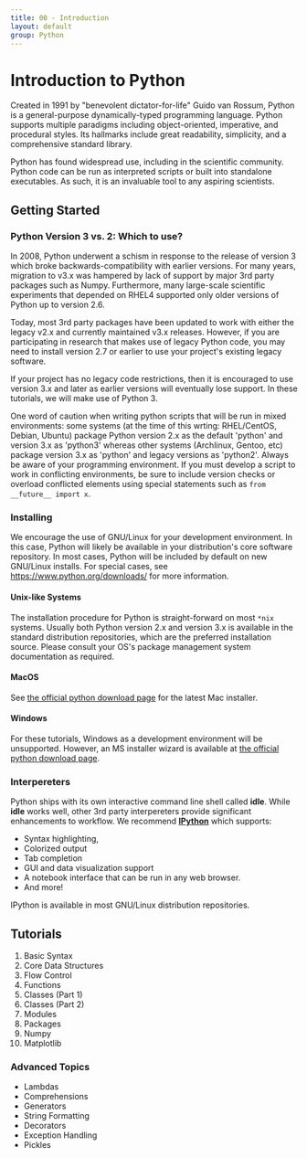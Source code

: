 ```yaml
---
title: 00 - Introduction
layout: default
group: Python
---
```


# Introduction to Python

Created in 1991 by "benevolent dictator-for-life" Guido van Rossum, Python is a
general-purpose dynamically-typed programming language. Python supports multiple
paradigms including object-oriented, imperative, and procedural styles. Its
hallmarks include great readability, simplicity, and a comprehensive standard
library. 

Python has found widespread use, including in the scientific community.
Python code can be run as interpreted scripts or built into standalone
executables. As such, it is an invaluable tool to any aspiring scientists.

## Getting Started

### Python Version 3 vs. 2: Which to use?

In 2008, Python underwent a schism in response to the release of version 3 which
broke backwards-compatibility with earlier versions. For many years, migration
to v3.x was hampered by lack of support by major 3rd party packages such as
Numpy. Furthermore, many large-scale scientific experiments that depended on
RHEL4 supported only older versions of Python up to version 2.6. 

Today, most 3rd party packages have been updated to work with either the legacy
v2.x and currently maintained v3.x releases. However, if you are participating
in research that makes use of legacy Python code, you may need to install
version 2.7 or earlier to use your project's existing legacy software.

If your project has no legacy code restrictions, then it is encouraged to use
version 3.x and later as earlier versions will eventually lose support. In these
tutorials, we will make use of Python 3.

One word of caution when writing python scripts that will be run in mixed
environments: some systems (at the time of this wrting: RHEL/CentOS, Debian,
Ubuntu) package Python version 2.x as the default 'python' and version 3.x as
'python3' whereas other systems (Archlinux, Gentoo, etc) package version 3.x as
'python' and legacy versions as 'python2'. Always be aware of your programming
environment. If you must develop a script to work in conflicting environments,
be sure to include version checks or overload conflicted elements using special
statements such as `from __future__ import x`.

### Installing

We encourage the use of GNU/Linux for your development environment. In this
case, Python will likely be available in your distribution's core software
repository. In most cases, Python will be included by default on new GNU/Linux
installs. For special cases, see https://www.python.org/downloads/ for more
information.

#### Unix-like Systems
The installation procedure for Python is straight-forward on most `*nix`
systems. Usually both Python version 2.x and version 3.x is available in the
standard distribution repositories, which are the preferred installation source.
Please consult your OS's package management system documentation as required.

#### MacOS

See [the official python download page](https://www.python.org/downloads/ "Python Download") for the latest Mac installer.

#### Windows

For these tutorials, Windows as a development environment will be unsupported.
However, an MS installer wizard is available at [the official python download page](https://www.python.org/downloads/).

### Interpereters

Python ships with its own interactive command line shell called **idle**. While
**idle** works well, other 3rd party interpereters provide significant
enhancements to workflow. We recommend [**IPython**](http://ipython.org)
which supports:
 - Syntax highlighting,
 - Colorized output
 - Tab completion
 - GUI and data visualization support
 - A notebook interface that can be run in any web browser.
 - And more!

IPython is available in most GNU/Linux distribution repositories. 

## Tutorials

 1. Basic Syntax
 1. Core Data Structures
 1. Flow Control
 1. Functions
 1. Classes (Part 1)
 1. Classes (Part 2)
 1. Modules
 1. Packages
 1. Numpy
 1. Matplotlib

### Advanced Topics

 * Lambdas
 * Comprehensions
 * Generators
 * String Formatting
 * Decorators
 * Exception Handling
 * Pickles


